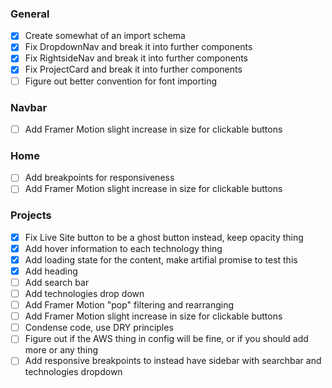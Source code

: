 ### General
- [x] Create somewhat of an import schema
- [x] Fix DropdownNav and break it into further components
- [x] Fix RightsideNav and break it into further components
- [x] Fix ProjectCard and break it into further components
- [ ] Figure out better convention for font importing

### Navbar
- [ ] Add Framer Motion slight increase in size for clickable buttons

### Home
- [ ] Add breakpoints for responsiveness
- [ ] Add Framer Motion slight increase in size for clickable buttons

### Projects
- [x] Fix Live Site button to be a ghost button instead, keep opacity thing
- [x] Add hover information to each technology thing
- [x] Add loading state for the content, make artifial promise to test this
- [x] Add heading
- [ ] Add search bar
- [ ] Add technologies drop down
- [ ] Add Framer Motion "pop" filtering and rearranging
- [ ] Add Framer Motion slight increase in size for clickable buttons
- [ ] Condense code, use DRY principles
- [ ] Figure out if the AWS thing in config will be fine, or if you should add more or any thing
- [ ] Add responsive breakpoints to instead have sidebar with searchbar and technologies dropdown